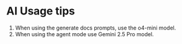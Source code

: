 # AI Usage tips

1) When using the generate docs prompts, use the o4-mini model.
2) When using the agent mode use Gemini 2.5 Pro model.
